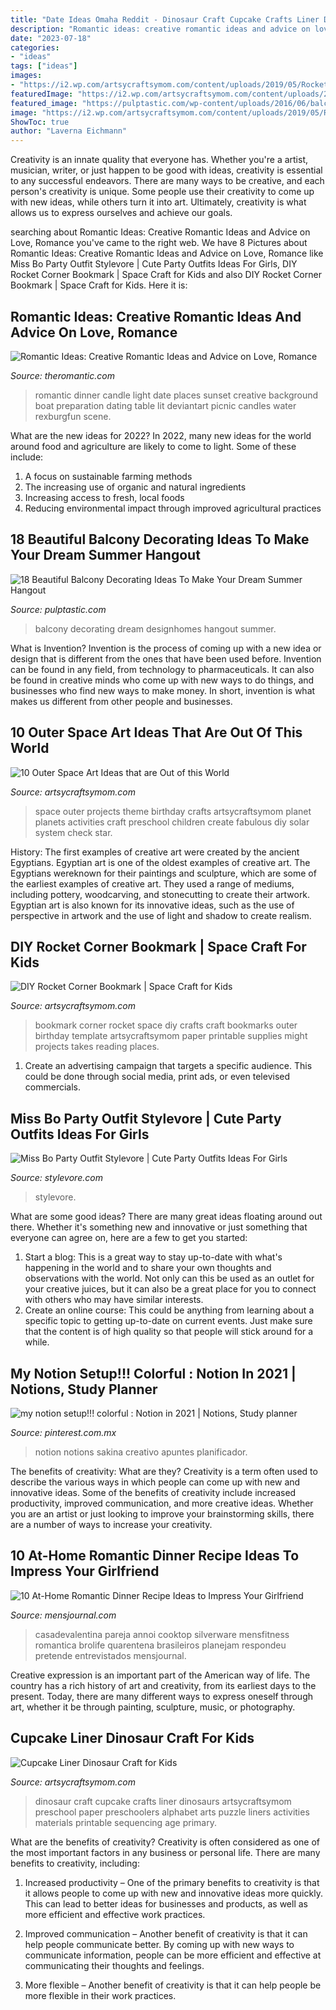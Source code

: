 ```yaml
---
title: "Date Ideas Omaha Reddit - Dinosaur Craft Cupcake Crafts Liner Dinosaurs Artsycraftsymom Preschool Paper Preschoolers Alphabet Arts Puzzle Liners Activities Materials Printable Sequencing Age Primary"
description: "Romantic ideas: creative romantic ideas and advice on love, romance"
date: "2023-07-18"
categories:
- "ideas"
tags: ["ideas"]
images:
- "https://i2.wp.com/artsycraftsymom.com/content/uploads/2019/05/Rocket-Corner-Bookmark-Pin-1.jpg?fit=680%2C971&amp;ssl=1"
featuredImage: "https://i2.wp.com/artsycraftsymom.com/content/uploads/2019/05/Rocket-Corner-Bookmark-Pin-1.jpg?fit=680%2C971&amp;ssl=1"
featured_image: "https://pulptastic.com/wp-content/uploads/2016/06/balcony-decorating-ideas-31-573c3b43216bc__700.jpg"
image: "https://i2.wp.com/artsycraftsymom.com/content/uploads/2019/05/Rocket-Corner-Bookmark-Pin-1.jpg?fit=680%2C971&amp;ssl=1"
ShowToc: true
author: "Laverna Eichmann"
---
```



Creativity is an innate quality that everyone has. Whether you're a artist, musician, writer, or just happen to be good with ideas, creativity is essential to any successful endeavors. There are many ways to be creative, and each person's creativity is unique. Some people use their creativity to come up with new ideas, while others turn it into art. Ultimately, creativity is what allows us to express ourselves and achieve our goals.

	

		
searching about Romantic Ideas: Creative Romantic Ideas and Advice on Love, Romance you've came to the right web. We have 8 Pictures about Romantic Ideas: Creative Romantic Ideas and Advice on Love, Romance like Miss Bo Party Outfit Stylevore | Cute Party Outfits Ideas For Girls, DIY Rocket Corner Bookmark | Space Craft for Kids and also DIY Rocket Corner Bookmark | Space Craft for Kids. Here it is:
		
    
## Romantic Ideas: Creative Romantic Ideas And Advice On Love, Romance

<img loading=lazy src="http://theromantic.com/wp-content/uploads/2015/07/romantic-dinner-date-100-ideas.jpg" onerror="this.onerror=null;this.src='https://tse1.mm.bing.net/th?id=OIP.pIZfWIQGnfiIyxMI6SQkegHaEK&amp;pid=15.1';" alt="Romantic Ideas: Creative Romantic Ideas and Advice on Love, Romance">

_Source: theromantic.com_

>romantic dinner candle light date places sunset creative background boat preparation dating table lit deviantart picnic candles water rexburgfun scene. 

	

What are the new ideas for 2022?
In 2022, many new ideas for the world around food and agriculture are likely to come to light. Some of these include: 
1. A focus on sustainable farming methods 
2. The increasing use of organic and natural ingredients 
3. Increasing access to fresh, local foods 
4. Reducing environmental impact through improved agricultural practices 

    
## 18 Beautiful Balcony Decorating Ideas To Make Your Dream Summer Hangout

<img loading=lazy src="https://pulptastic.com/wp-content/uploads/2016/06/balcony-decorating-ideas-31-573c3b43216bc__700.jpg" onerror="this.onerror=null;this.src='https://tse3.mm.bing.net/th?id=OIP.84ikK1e93BQ8pODkyAloiAHaLH&amp;pid=15.1';" alt="18 Beautiful Balcony Decorating Ideas To Make Your Dream Summer Hangout">

_Source: pulptastic.com_

>balcony decorating dream designhomes hangout summer. 

	

What is Invention?
Invention is the process of coming up with a new idea or design that is different from the ones that have been used before. Invention can be found in any field, from technology to pharmaceuticals. It can also be found in creative minds who come up with new ways to do things, and businesses who find new ways to make money. In short, invention is what makes us different from other people and businesses.

    
## 10 Outer Space Art Ideas That Are Out Of This World

<img loading=lazy src="https://i1.wp.com/artsycraftsymom.com/content/uploads/2019/01/Pin-3.png?fit=720%2C1020&amp;ssl=1" onerror="this.onerror=null;this.src='https://tse2.mm.bing.net/th?id=OIP.8XKE7uY4z6ntckLRhkh1IAHaKf&amp;pid=15.1';" alt="10 Outer Space Art Ideas that are Out of this World">

_Source: artsycraftsymom.com_

>space outer projects theme birthday crafts artsycraftsymom planet planets activities craft preschool children create fabulous diy solar system check star. 

	

History: The first examples of creative art were created by the ancient Egyptians.
Egyptian art is one of the oldest examples of creative art. The Egyptians wereknown for their paintings and sculpture, which are some of the earliest examples of creative art. They used a range of mediums, including pottery, woodcarving, and stonecutting to create their artwork. Egyptian art is also known for its innovative ideas, such as the use of perspective in artwork and the use of light and shadow to create realism.

    
## DIY Rocket Corner Bookmark | Space Craft For Kids

<img loading=lazy src="https://i2.wp.com/artsycraftsymom.com/content/uploads/2019/05/Rocket-Corner-Bookmark-Pin-1.jpg?fit=680%2C971&amp;ssl=1" onerror="this.onerror=null;this.src='https://tse1.mm.bing.net/th?id=OIP.JnuOBt9zb7OMn_eToaHPWwHaKk&amp;pid=15.1';" alt="DIY Rocket Corner Bookmark | Space Craft for Kids">

_Source: artsycraftsymom.com_

>bookmark corner rocket space diy crafts craft bookmarks outer birthday template artsycraftsymom paper printable supplies might projects takes reading places. 

	

1. Create an advertising campaign that targets a specific audience. This could be done through social media, print ads, or even televised commercials.

    
## Miss Bo Party Outfit Stylevore | Cute Party Outfits Ideas For Girls

<img loading=lazy src="https://www.stylevore.com/wp-content/uploads/2020/01/Miss-Bo-Party-Outfit-Stylevore.jpg" onerror="this.onerror=null;this.src='https://tse1.mm.bing.net/th?id=OIP.XLd_5wS88vqXDFigj9oHBQHaJQ&amp;pid=15.1';" alt="Miss Bo Party Outfit Stylevore | Cute Party Outfits Ideas For Girls">

_Source: stylevore.com_

>stylevore. 

	

What are some good ideas?
There are many great ideas floating around out there. Whether it's something new and innovative or just something that everyone can agree on, here are a few to get you started: 
1. Start a blog: This is a great way to stay up-to-date with what's happening in the world and to share your own thoughts and observations with the world. Not only can this be used as an outlet for your creative juices, but it can also be a great place for you to connect with others who may have similar interests. 
2. Create an online course: This could be anything from learning about a specific topic to getting up-to-date on current events. Just make sure that the content is of high quality so that people will stick around for a while. 

    
## My Notion Setup!!! Colorful : Notion In 2021 | Notions, Study Planner

<img loading=lazy src="https://i.pinimg.com/736x/13/90/06/1390061da719fd70fe71175a130dcc32.jpg" onerror="this.onerror=null;this.src='https://tse4.mm.bing.net/th?id=OIP.M3bX-DJmdEP8PUCr3J9yrwHaMQ&amp;pid=15.1';" alt="my notion setup!!! colorful : Notion in 2021 | Notions, Study planner">

_Source: pinterest.com.mx_

>notion notions sakina creativo apuntes planificador. 

	

The benefits of creativity: What are they?
Creativity is a term often used to describe the various ways in which people can come up with new and innovative ideas. Some of the benefits of creativity include increased productivity, improved communication, and more creative ideas. Whether you are an artist or just looking to improve your brainstorming skills, there are a number of ways to increase your creativity.

    
## 10 At-Home Romantic Dinner Recipe Ideas To Impress Your Girlfriend

<img loading=lazy src="https://www.mensjournal.com/wp-content/uploads/mf/1280-couple-making-dinner.jpg?w=900&amp;quality=86&amp;strip=all" onerror="this.onerror=null;this.src='https://tse2.mm.bing.net/th?id=OIP.bQ9njw_FESYSYN6kcer_1wHaFj&amp;pid=15.1';" alt="10 At-Home Romantic Dinner Recipe Ideas to Impress Your Girlfriend">

_Source: mensjournal.com_

>casadevalentina pareja annoi cooktop silverware mensfitness romantica brolife quarentena brasileiros planejam respondeu pretende entrevistados mensjournal. 

	

Creative expression is an important part of the American way of life. The country has a rich history of art and creativity, from its earliest days to the present. Today, there are many different ways to express oneself through art, whether it be through painting, sculpture, music, or photography.

    
## Cupcake Liner Dinosaur Craft For Kids

<img loading=lazy src="https://i1.wp.com/artsycraftsymom.com/content/uploads/2018/10/Cupcake-Liner-Dinosaur-Craft-10.jpg?fit=680%2C971&amp;ssl=1" onerror="this.onerror=null;this.src='https://tse4.mm.bing.net/th?id=OIP.L6-YxaGhILKOgS2fSjY4_AHaKk&amp;pid=15.1';" alt="Cupcake Liner Dinosaur Craft for Kids">

_Source: artsycraftsymom.com_

>dinosaur craft cupcake crafts liner dinosaurs artsycraftsymom preschool paper preschoolers alphabet arts puzzle liners activities materials printable sequencing age primary. 

	

What are the benefits of creativity?
Creativity is often considered as one of the most important factors in any business or personal life. There are many benefits to creativity, including: 
1. Increased productivity – One of the primary benefits to creativity is that it allows people to come up with new and innovative ideas more quickly. This can lead to better ideas for businesses and products, as well as more efficient and effective work practices.

2. Improved communication – Another benefit of creativity is that it can help people communicate better. By coming up with new ways to communicate information, people can be more efficient and effective at communicating their thoughts and feelings.

3. More flexible – Another benefit of creativity is that it can help people be more flexible in their work practices.

